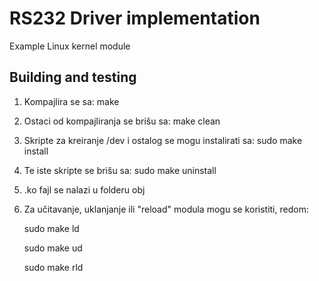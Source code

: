 RS232 Driver implementation
===========================

Example Linux kernel module

Building and testing
--------------------

1. Kompajlira se sa: make
2. Ostaci od kompajliranja se brišu sa: make clean
3. Skripte za kreiranje /dev i ostalog se mogu instalirati sa: sudo make install
4. Te iste skripte se brišu sa: sudo make uninstall
5. .ko fajl se nalazi u folderu obj
6. Za učitavanje, uklanjanje ili "reload" modula mogu se koristiti, redom:

   sudo make ld
   
   sudo make ud
   
   sudo make rld

